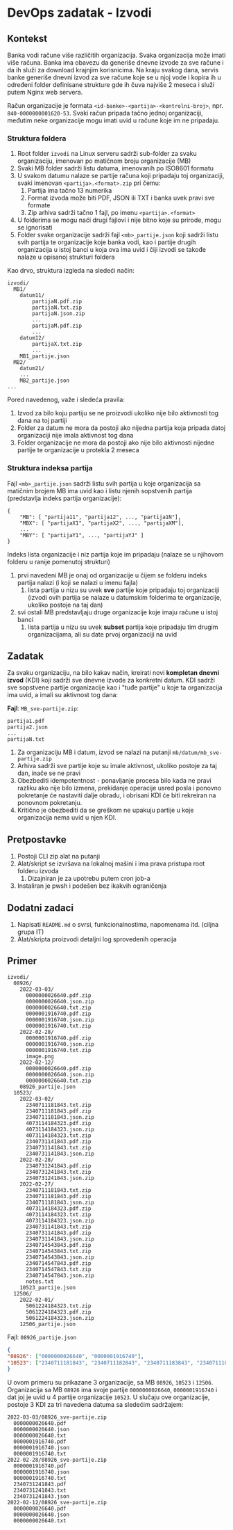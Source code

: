 # DevOps zadatak - Izvodi

## Kontekst

Banka vodi račune više različitih organizacija. Svaka organizacija može imati više računa. Banka ima obavezu da generiše dnevne izvode za sve račune i da ih služi za download krajnjim korisnicima. Na kraju svakog dana, servis banke generiše dnevni izvod za sve račune koje se u njoj vode i kopira ih u određeni folder definisane strukture gde ih čuva najviše 2 meseca i služi putem Nginx web servera.

Račun organizacije je formata `<id-banke>-<partija>-<kontrolni-broj>`, npr. `840-0000000001620-53`. Svaki račun pripada tačno jednoj organizaciji, međutim neke organizacije mogu imati uvid u račune koje im ne pripadaju.

### Struktura foldera

1. Root folder `izvodi` na Linux serveru sadrži sub-folder za svaku organizaciju, imenovan po matičnom broju organizacije (MB)
1. Svaki MB folder sadrži listu datuma, imenovanih po ISO8601 formatu
1. U svakom datumu nalaze se partije računa koji pripadaju toj organizaciji, svaki imenovan `<partija>.<format>.zip` pri čemu:
    1. Partija ima tačno 13 numerika
    1. Format izvoda može biti PDF, JSON ili TXT i banka uvek pravi sve formate
    1. Zip arhiva sadrži tačno 1 fajl, po imenu `<partija>.<format>`
1. U folderima se mogu naći drugi fajlovi i nije bitno koje su prirode, mogu se ignorisati
1. Folder svake organizacije sadrži fajl `<mb>_partije.json` koji sadrži listu svih partija te organizacije koje banka vodi, kao i partije drugih organizacija u istoj banci u koja ova ima uvid i čiji izvodi se takođe nalaze u opisanoj strukturi foldera

Kao drvo, struktura izgleda na sledeći način:

```
izvodi/
  MB1/
    datum11/
        partijaN.pdf.zip
        partijaN.txt.zip
        partijaN.json.zip
        ...
        partijaM.pdf.zip
        ...
    datum12/
        partijaX.txt.zip
        ...
    MB1_partije.json
  MB2/
    datum21/
    ...
    MB2_partije.json
...
```

Pored navedenog, važe i sledeća pravila:

1. Izvod za bilo koju partiju se ne proizvodi ukoliko nije bilo aktivnosti tog dana na toj partiji
1. Folder za datum ne mora da postoji ako nijedna partija koja pripada datoj organizaciji nije imala aktivnost tog dana
1. Folder organizacije ne mora da postoji ako nije bilo aktivnosti nijedne partije te organizacije u protekla 2 meseca

### Struktura indeksa partija

Fajl `<mb>_partije.json` sadrži listu svih partija u koje organizacija sa matičnim brojem MB ima uvid kao i listu njenih sopstvenih partija (predstavlja indeks partija organizacije):

```
{
    "MB": [ "partija11", "partija12", ..., "partija1N"],
    "MBX": [ "partijaX1", "partijaX2", ..., "partijaXM"],
    ...
    "MBY": [ "partijaY1", ..., "partijaYJ" ]
}
```

Indeks lista organizacije i niz partija koje im pripadaju (nalaze se u njihovom folderu u ranije pomenutoj strukturi)

1. prvi navedeni MB je onaj od organizacije u čijem se folderu indeks partija nalazi (i koji se nalazi u imenu fajla)
    1. lista partija u nizu su uvek **sve** partije koje pripadaju toj organizaciji (izvodi ovih partija se nalaze u datumskim folderima te organizacije, ukoliko postoje na taj dan)
1. svi ostali MB predstavljaju druge organizacije koje imaju račune u istoj banci
    1. lista partija u nizu su uvek **subset** partija koje pripadaju tim drugim organizacijama, ali su date prvoj organizaciji na uvid

## Zadatak

Za svaku organizaciju, na bilo kakav način, kreirati novi **kompletan dnevni izvod** (KDI) koji sadrži sve dnevne izvode za konkretni datum. KDI sadrži sve sopstvene partije organizacije kao i "tuđe partije" u koje ta organizacija ima uvid, a imali su aktivnost tog dana:

**Fajl**: `MB_sve-partije.zip`:
```
partija1.pdf
partija2.json
...
partijaN.txt
```

1. Za organizaciju MB i datum, izvod se nalazi na putanji `mb/datum/mb_sve-partije.zip`
1. Arhiva sadrži sve partije koje su imale aktivnost, ukoliko postoje za taj dan, inače se ne pravi
1. Obezbediti idempotentnost - ponavljanje procesa bilo kada ne pravi razliku ako nije bilo izmena, prekidanje operacije usred posla i ponovno pokretanje će nastaviti dalje obradu,  i obrisani KDI će biti rekreiran na ponovnom pokretanju.
1. Kritično je obezbediti da se greškom ne upakuju partije u koje organizacija nema uvid u njen KDI.

## Pretpostavke

1. Postoji CLI zip alat na putanji
1. Alat/skript se izvršava na lokalnoj mašini i ima prava pristupa root folderu izvoda
    1. Dizajniran je za upotrebu putem cron job-a
1. Instaliran je pwsh i podešen bez ikakvih ograničenja

## Dodatni zadaci

1. Napisati `README.md` o svrsi, funkcionalnostima, napomenama itd. (ciljna grupa IT)
1. Alat/skripta proizvodi detaljni log sprovedenih operacija

## Primer

```
izvodi/
  08926/
    2022-03-03/
      0000000026640.pdf.zip
      0000000026640.json.zip
      0000000026640.txt.zip
      0000001916740.pdf.zip
      0000001916740.json.zip
      0000001916740.txt.zip
    2022-02-28/
      0000001916740.pdf.zip
      0000001916740.json.zip
      0000001916740.txt.zip
      image.png
    2022-02-12/
      0000000026640.pdf.zip
      0000000026640.json.zip
      0000000026640.txt.zip
    08926_partije.json
  10523/
    2022-03-02/
      2340711181843.txt.zip
      2340711181843.pdf.zip
      2340711181843.json.zip
      4073114184323.pdf.zip
      4073114184323.json.zip
      4073114184323.txt.zip
      2340731141843.pdf.zip
      2340731141843.txt.zip
      2340731141843.json.zip
    2022-02-28/
      2340731241843.pdf.zip
      2340731241843.txt.zip
      2340731241843.json.zip
    2022-02-27/
      2340711181843.txt.zip
      2340711181843.pdf.zip
      2340711181843.json.zip
      4073114184323.pdf.zip
      4073114184323.txt.zip
      4073114184323.json.zip
      2340731141843.txt.zip
      2340731141843.pdf.zip
      2340731141843.json.zip
      2340714543843.pdf.zip
      2340714543843.txt.zip
      2340714543843.json.zip
      2340714547843.pdf.zip
      2340714547843.txt.zip
      2340714547843.json.zip
      notes.txt
    10523_partije.json
  12506/
    2022-02-01/
      5061224184323.txt.zip
      5061224184323.pdf.zip
      5061224184323.json.zip
    12506_partije.json
```

Fajl: `08926_partije.json`
```json
{
"08926": ["0000000026640", "0000001916740"],
"10523": ["2340711181843", "2340711182843", "2340711183843", "2340711184843"]
}
```

U ovom primeru su prikazane 3 organizacije, sa MB `08926`, `10523` i `12506`. Organizacija sa MB `08926` ima svoje partije `0000000026640`, `0000001916740` i dat joj je uvid u 4 partije organizacije `10523`. U slučaju ove organizacije, postoje 3 KDI za tri navedena datuma sa sledećim sadržajem:

```
2022-03-03/08926_sve-partije.zip
  0000000026640.pdf
  0000000026640.json
  0000000026640.txt
  0000001916740.pdf
  0000001916740.json
  0000001916740.txt
2022-02-28/08926_sve-partije.zip
  0000001916740.pdf
  0000001916740.json
  0000001916740.txt
  2340731241843.pdf
  2340731241843.txt
  2340731241843.json
2022-02-12/08926_sve-partije.zip
  0000000026640.pdf
  0000000026640.json
  0000000026640.txt
```
